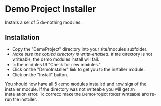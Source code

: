 Demo Project Installer
======================

Installs a set of 5 do-nothing modules.


Installation
------------

- Copy the "DemoProject" directory into your site/modules subfolder.
- *Make sure the copied directory is write-enabled.* If the directory is not writeable, the demo modules install will fail.
- In the modules UI "Check for new modules."
- Click on the "DemoInstaller" link to get you to the installer module.
- Click on the "Install" button.

You should now have all 5 demo modules installed and now sign of the installer module. If the directory was not
writeable you will get an installation error. To correct: make the DemoProject folder writeable and re-run the
installer.

